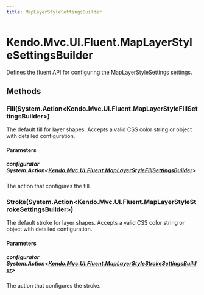 ```yaml
---
title: MapLayerStyleSettingsBuilder
---
```


# Kendo.Mvc.UI.Fluent.MapLayerStyleSettingsBuilder
Defines the fluent API for configuring the MapLayerStyleSettings settings.




## Methods


### Fill(System.Action\<Kendo.Mvc.UI.Fluent.MapLayerStyleFillSettingsBuilder\>)
The default fill for layer shapes.
            Accepts a valid CSS color string or object with detailed configuration.


#### Parameters

##### configurator System.Action<[Kendo.Mvc.UI.Fluent.MapLayerStyleFillSettingsBuilder](/api/aspnet-mvc/Kendo.Mvc.UI.Fluent/MapLayerStyleFillSettingsBuilder)>
The action that configures the fill.





### Stroke(System.Action\<Kendo.Mvc.UI.Fluent.MapLayerStyleStrokeSettingsBuilder\>)
The default stroke for layer shapes.
            Accepts a valid CSS color string or object with detailed configuration.


#### Parameters

##### configurator System.Action<[Kendo.Mvc.UI.Fluent.MapLayerStyleStrokeSettingsBuilder](/api/aspnet-mvc/Kendo.Mvc.UI.Fluent/MapLayerStyleStrokeSettingsBuilder)>
The action that configures the stroke.







